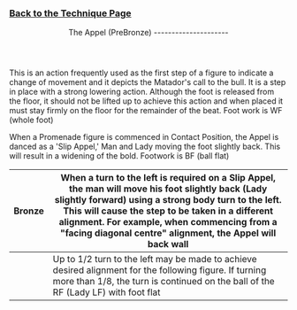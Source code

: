 ### [ Back to the Technique Page](../technique.md)

 <header>The Appel (PreBronze)
---------------------

 </header>This is an action frequently used as the first step of a figure to indicate a change of movement and it depicts the Matador's call to the bull. It is a step in place with a strong lowering action. Although the foot is released from the floor, it should not be lifted up to achieve this action and when placed it must stay firmly on the floor for the remainder of the beat. Foot work is WF (whole foot)  
   
 When a Promenade figure is commenced in Contact Position, the Appel is danced as a 'Slip Appel,' Man and Lady moving the foot slightly back. This will result in a widening of the bold. Footwork is BF (ball flat)

 | Bronze | When a turn to the left is required on a Slip Appel, the man will move his foot slightly back (Lady slightly forward) using a strong body turn to the left. This will cause the step to be taken in a different alignment. For example, when commencing from a "facing diagonal centre" alignment, the Appel will back wall |
|---|---|
|  | Up to 1/2 turn to the left may be made to achieve desired alignment for the following figure. If turning more than 1/8, the turn is continued on the ball of the RF (Lady LF) with foot flat |